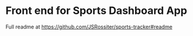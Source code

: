 # Front end for Sports Dashboard App

Full readme at https://github.com/JSRossiter/sports-tracker#readme
